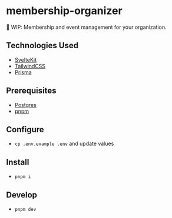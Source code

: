 # membership-organizer

🚧 WIP: Membership and event management for your organization.

## Technologies Used

- [SvelteKit](https://kit.svelte.dev/)
- [TailwindCSS](https://tailwindcss.com/)
- [Prisma](https://www.prisma.io/)

## Prerequisites

- [Postgres](https://www.postgresql.org/)
- [pnpm](https://pnpm.io/)

## Configure

- `cp .env.example .env` and update values

## Install

- `pnpm i`

## Develop

- `pnpm dev`
